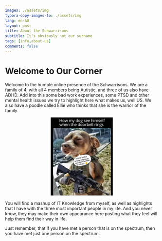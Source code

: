 ```yaml
---
images: ./assets/img
typora-copy-images-to: ./assets/img
lang: en-AU
layout: post
title: About the Schwarrisons
subtitle: It's obviously not our surname
tags: [info,about-us]
comments: false
---
```


# Welcome to Our Corner

Welcome to the humble online presence of the Schwarrisons. We are a family of 4, with all 4 members being Autistic, and three of us also have ADHD. Add into this some bad work experiences, some PTSD and other mental health issues we try to highlight here what makes us, well US. We also have a poodle called Ellie who thinks that she is the warrior of the family.

<center><img src="assets/img/twitter_EyN4-NtWQAUQ4xs.jpg" alt="small dog in fatigues with a mini AR15. Captioned: 'How my do see himself when the doorbell rings'" style="zoom: 25%;" /></center>

You will find a mashup of IT Knowledge from myself, as well as highlights that I have with the three most important people in my life. And you never know, they may make their own appearance here posting what they feel will help them find their way in life.

Just remember, that if you have met a person that is on the spectrum, then you have met just one person on the spectrum.